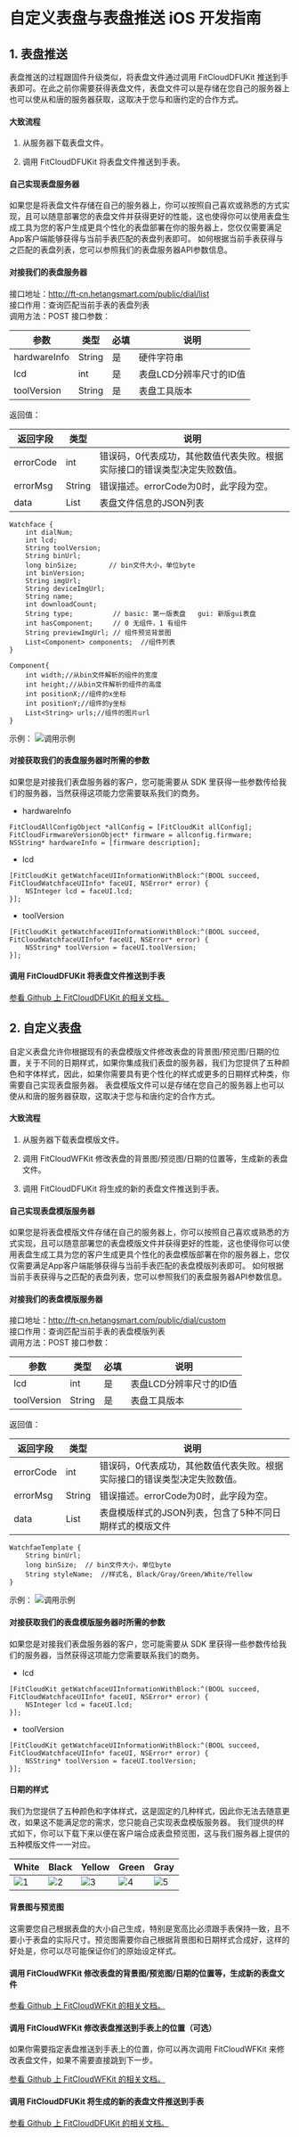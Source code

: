 # 自定义表盘与表盘推送 iOS 开发指南


## 1. 表盘推送

表盘推送的过程跟固件升级类似，将表盘文件通过调用 FitCloudDFUKit 推送到手表即可。在此之前你需要获得表盘文件，表盘文件可以是存储在您自己的服务器上也可以使从和唐的服务器获取，这取决于您与和唐约定的合作方式。
  
  

#### 大致流程

1. 从服务器下载表盘文件。

2. 调用 FitCloudDFUKit 将表盘文件推送到手表。

  

#### 自己实现表盘服务器

如果您是将表盘文件存储在自己的服务器上，你可以按照自己喜欢或熟悉的方式实现，且可以随意部署您的表盘文件并获得更好的性能，这也使得你可以使用表盘生成工具为您的客户生成更具个性化的表盘部署在你的服务器上，您仅仅需要满足App客户端能够获得与当前手表匹配的表盘列表即可。
如何根据当前手表获得与之匹配的表盘列表，您可以参照我们的表盘服务器API参数信息。
  


#### 对接我们的表盘服务器

接口地址：http://ft-cn.hetangsmart.com/public/dial/list  
接口作用：查询匹配当前手表的表盘列表  
调用方法：POST
接口参数：

|参数|类型|必填|说明| 
|-|-|-|-|
|hardwareInfo|String|是|硬件字符串|
|lcd|int|是|表盘LCD分辨率尺寸的ID值|
|toolVersion|String|是|表盘工具版本|

返回值：

|返回字段|类型|说明|
|-|-|-|
|errorCode|int|错误码，0代表成功，其他数值代表失败。根据实际接口的错误类型决定失败数值。|
|errorMsg|String|错误描述。errorCode为0时，此字段为空。|
|data|List|表盘文件信息的JSON列表|

```
Watchface {
    int dialNum;
    int lcd;
    String toolVersion;
    String binUrl;
    long binSize;        // bin文件大小，单位byte
    int binVersion;
    String imgUrl;
    String deviceImgUrl;
    String name;
    int downloadCount;
    String type;          // basic: 第一版表盘   gui: 新版gui表盘
    int hasComponent;     // 0 无组件，1 有组件
    String previewImgUrl; // 组件预览背景图
    List<Component> components;  //组件列表
}    

Component{
	int width;//从bin文件解析的组件的宽度
	int height;//从bin文件解析的组件的高度
	int positionX;//组件的x坐标
	int positionY;//组件的y坐标
	List<String> urls;//组件的图片url
} 

```
  

示例：
  ![调用示例](media/api_example.png)


#### 对接获取我们的表盘服务器时所需的参数

如果您是对接我们表盘服务器的客户，您可能需要从 SDK 里获得一些参数传给我们的服务器，当然获得这项能力您需要联系我们的商务。

* hardwareInfo

```objc
FitCloudAllConfigObject *allConfig = [FitCloudKit allConfig];
FitCloudFirmwareVersionObject* firmware = allconfig.firmware;
NSString* hardwareInfo = [firmware description];
```

* lcd

```objc
[FitCloudKit getWatchfaceUIInformationWithBlock:^(BOOL succeed, FitCloudWatchfaceUIInfo* faceUI, NSError* error) {
    NSInteger lcd = faceUI.lcd;
}];
```

* toolVersion

```objc
[FitCloudKit getWatchfaceUIInformationWithBlock:^(BOOL succeed, FitCloudWatchfaceUIInfo* faceUI, NSError* error) {
    NSString* toolVersion = faceUI.toolVersion;
}];
```

#### 调用 FitCloudDFUKit 将表盘文件推送到手表
  
  [参看 Github 上 FitCloudDFUKit 的相关文档。](https://github.com/htangsmart/FitCloudPro-SDK-iOS/blob/master/FitCloudDFUKit/README.md)

## 2. 自定义表盘

自定义表盘允许你根据现有的表盘模版文件修改表盘的背景图/预览图/日期的位置，关于不同的日期样式，如果你集成我们表盘的服务器，我们为您提供了五种颜色和字体样式，因此，如果你需要具有更个性化的样式或更多的日期样式种类，你需要自己实现表盘服务器。
表盘模版文件可以是存储在您自己的服务器上也可以使从和唐的服务器获取，这取决于您与和唐约定的合作方式。
  
  

#### 大致流程

1. 从服务器下载表盘模版文件。

2. 调用 FitCloudWFKit 修改表盘的背景图/预览图/日期的位置等，生成新的表盘文件。

3. 调用 FitCloudDFUKit 将生成的新的表盘文件推送到手表。

  

#### 自己实现表盘模版服务器

如果您是将表盘模版文件存储在自己的服务器上，你可以按照自己喜欢或熟悉的方式实现，且可以随意部署您的表盘模版文件并获得更好的性能，这也使得你可以使用表盘生成工具为您的客户生成更具个性化的表盘模版部署在你的服务器上，您仅仅需要满足App客户端能够获得与当前手表匹配的表盘模版列表即可。
如何根据当前手表获得与之匹配的表盘列表，您可以参照我们的表盘服务器API参数信息。


#### 对接我们的表盘模版服务器

接口地址：http://ft-cn.hetangsmart.com/public/dial/custom  
接口作用：查询匹配当前手表的表盘模版列表  
调用方法：POST
接口参数：

|参数|类型|必填|说明| 
|-|-|-|-|
|lcd|int|是|表盘LCD分辨率尺寸的ID值|
|toolVersion|String|是|表盘工具版本|

返回值：

|返回字段|类型|说明|
|-|-|-|
|errorCode|int|错误码，0代表成功，其他数值代表失败。根据实际接口的错误类型决定失败数值。|
|errorMsg|String|错误描述。errorCode为0时，此字段为空。|
|data|List|表盘模版样式的JSON列表，包含了5种不同日期样式的模版文件|

```
WatchfaeTemplate {
    String binUrl;
    long binSize;  // bin文件大小，单位byte
    String styleName;  //样式名, Black/Gray/Green/White/Yellow
}    
```
  

示例：
  ![调用示例](media/api_custom_example.jpg)


#### 对接获取我们的表盘模版服务器时所需的参数

如果您是对接我们表盘服务器的客户，您可能需要从 SDK 里获得一些参数传给我们的服务器，当然获得这项能力您需要联系我们的商务。


* lcd

```objc
[FitCloudKit getWatchfaceUIInformationWithBlock:^(BOOL succeed, FitCloudWatchfaceUIInfo* faceUI, NSError* error) {
    NSInteger lcd = faceUI.lcd;
}];
```

* toolVersion

```objc
[FitCloudKit getWatchfaceUIInformationWithBlock:^(BOOL succeed, FitCloudWatchfaceUIInfo* faceUI, NSError* error) {
    NSString* toolVersion = faceUI.toolVersion;
}];
```

#### 日期的样式

我们为您提供了五种颜色和字体样式，这是固定的几种样式，因此你无法去随意更改，如果这不能满足您的需求，您只能自己实现表盘模版服务器。
我们提供的样式如下，你可以下载下来以便在客户端合成表盘预览图，这与我们服务器上提供的五种模版文件一一对应。

|White|Black|Yellow|Green|Gray|
|-|-|-|-|-|
|![1](media/watchface_dtstyle1.png)|![2](media/watchface_dtstyle2.png)|![3](media/watchface_dtstyle3.png)|![4](media/watchface_dtstyle4.png)|![5](media/watchface_dtstyle5.png)|


#### 背景图与预览图

这需要您自己根据表盘的大小自己生成，特别是宽高比必须跟手表保持一致，且不要小于表盘的实际尺寸。预览图需要你自己根据背景图和日期样式合成好，这样的好处是，你可以尽可能保证你们的原始设定样式。


#### 调用 FitCloudWFKit 修改表盘的背景图/预览图/日期的位置等，生成新的表盘文件

  [参看 Github 上 FitCloudWFKit 的相关文档。](https://github.com/htangsmart/FitCloudPro-SDK-iOS/blob/master/FitCloudWFKit/README.md)


#### 调用 FitCloudWFKit 修改表盘推送到手表上的位置（可选）
   如果你需要指定表盘推送到手表上的位置，你可以再次调用 FitCloudWFKit 来修改表盘文件，如果不需要直接跳到下一步。

   [参看 Github 上 FitCloudWFKit 的相关文档。](https://github.com/htangsmart/FitCloudPro-SDK-iOS/blob/master/FitCloudWFKit/README.md)


#### 调用 FitCloudDFUKit 将生成的新的表盘文件推送到手表
  
  [参看 Github 上 FitCloudDFUKit 的相关文档。](https://github.com/htangsmart/FitCloudPro-SDK-iOS/blob/master/FitCloudDFUKit/README.md)
